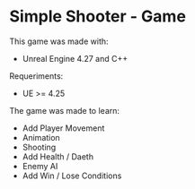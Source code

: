 # Simple Shooter - Game

This game was made with:
- Unreal Engine 4.27 and C++

Requeriments: 
- UE >= 4.25

The game was made to learn:
- Add Player Movement
- Animation
- Shooting
- Add Health / Daeth
- Enemy AI
- Add Win / Lose Conditions
